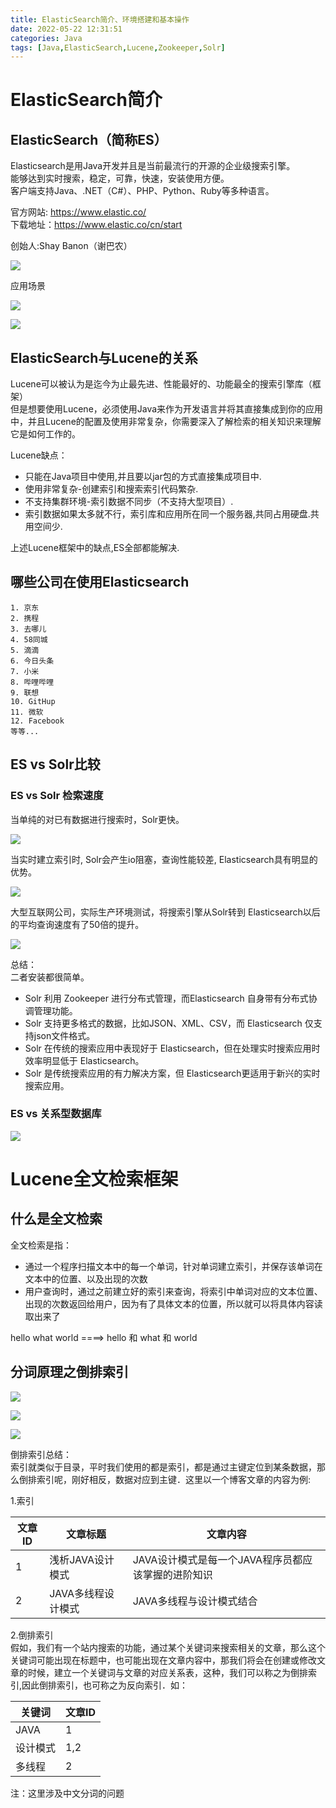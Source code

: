 ```yaml
---
title: ElasticSearch简介、环境搭建和基本操作
date: 2022-05-22 12:31:51
categories: Java
tags: [Java,ElasticSearch,Lucene,Zookeeper,Solr]
---
```

# ElasticSearch简介
## ElasticSearch（简称ES）
Elasticsearch是用Java开发并且是当前最流行的开源的企业级搜索引擎。  
能够达到实时搜索，稳定，可靠，快速，安装使用方便。  
客户端支持Java、.NET（C#）、PHP、Python、Ruby等多种语言。

官方网站: https://www.elastic.co/  
下载地址：https://www.elastic.co/cn/start

创始人:Shay Banon（谢巴农）

![](https://cdn.clang.asia/blog/2022/ElasticSearch%E7%AE%80%E4%BB%8B%E3%80%81%E7%8E%AF%E5%A2%83%E6%90%AD%E5%BB%BA%E5%92%8C%E5%9F%BA%E6%9C%AC%E6%93%8D%E4%BD%9C_1.png-watermark)

应用场景

![](https://cdn.clang.asia/blog/2022/ElasticSearch%E7%AE%80%E4%BB%8B%E3%80%81%E7%8E%AF%E5%A2%83%E6%90%AD%E5%BB%BA%E5%92%8C%E5%9F%BA%E6%9C%AC%E6%93%8D%E4%BD%9C_2.png-watermark)

![](https://cdn.clang.asia/blog/2022/ElasticSearch%E7%AE%80%E4%BB%8B%E3%80%81%E7%8E%AF%E5%A2%83%E6%90%AD%E5%BB%BA%E5%92%8C%E5%9F%BA%E6%9C%AC%E6%93%8D%E4%BD%9C_3.png-watermark)

## ElasticSearch与Lucene的关系
Lucene可以被认为是迄今为止最先进、性能最好的、功能最全的搜索引擎库（框架）  
但是想要使用Lucene，必须使用Java来作为开发语言并将其直接集成到你的应用中，并且Lucene的配置及使用非常复杂，你需要深入了解检索的相关知识来理解它是如何工作的。  

Lucene缺点：
- 只能在Java项目中使用,并且要以jar包的方式直接集成项目中.
- 使用非常复杂-创建索引和搜索索引代码繁杂.
- 不支持集群环境-索引数据不同步（不支持大型项目）. 
- 索引数据如果太多就不行，索引库和应用所在同一个服务器,共同占用硬盘.共用空间少.

上述Lucene框架中的缺点,ES全部都能解决.

## 哪些公司在使用Elasticsearch
```
1. 京东
2. 携程
3. 去哪儿
4. 58同城
5. 滴滴
6. 今日头条
7. 小米
8. 哔哩哔哩
9. 联想
10. GitHup
11. 微软
12. Facebook
等等...
```

## ES vs Solr比较
### ES vs Solr 检索速度
当单纯的对已有数据进行搜索时，Solr更快。

![](https://cdn.clang.asia/blog/2022/ElasticSearch%E7%AE%80%E4%BB%8B%E3%80%81%E7%8E%AF%E5%A2%83%E6%90%AD%E5%BB%BA%E5%92%8C%E5%9F%BA%E6%9C%AC%E6%93%8D%E4%BD%9C_4.png-watermark)

当实时建立索引时, Solr会产生io阻塞，查询性能较差, Elasticsearch具有明显的优势。

![](https://cdn.clang.asia/blog/2022/ElasticSearch%E7%AE%80%E4%BB%8B%E3%80%81%E7%8E%AF%E5%A2%83%E6%90%AD%E5%BB%BA%E5%92%8C%E5%9F%BA%E6%9C%AC%E6%93%8D%E4%BD%9C_5.png-watermark)

大型互联网公司，实际生产环境测试，将搜索引擎从Solr转到 Elasticsearch以后的平均查询速度有了50倍的提升。

![](https://cdn.clang.asia/blog/2022/ElasticSearch%E7%AE%80%E4%BB%8B%E3%80%81%E7%8E%AF%E5%A2%83%E6%90%AD%E5%BB%BA%E5%92%8C%E5%9F%BA%E6%9C%AC%E6%93%8D%E4%BD%9C_6.png-watermark)

总结：  
二者安装都很简单。  
- Solr 利用 Zookeeper 进行分布式管理，而Elasticsearch 自身带有分布式协调管理功能。
- Solr 支持更多格式的数据，比如JSON、XML、CSV，而 Elasticsearch 仅支持json文件格式。
- Solr 在传统的搜索应用中表现好于 Elasticsearch，但在处理实时搜索应用时效率明显低于 Elasticsearch。
- Solr 是传统搜索应用的有力解决方案，但 Elasticsearch更适用于新兴的实时搜索应用。

### ES vs 关系型数据库

![](https://cdn.clang.asia/blog/2022/ElasticSearch%E7%AE%80%E4%BB%8B%E3%80%81%E7%8E%AF%E5%A2%83%E6%90%AD%E5%BB%BA%E5%92%8C%E5%9F%BA%E6%9C%AC%E6%93%8D%E4%BD%9C_7.png-watermark)

# Lucene全文检索框架
## 什么是全文检索
全文检索是指：
- 通过一个程序扫描文本中的每一个单词，针对单词建立索引，并保存该单词在文本中的位置、以及出现的次数
- 用户查询时，通过之前建立好的索引来查询，将索引中单词对应的文本位置、出现的次数返回给用户，因为有了具体文本的位置，所以就可以将具体内容读取出来了

hello   what  world    ====>   hello 和 what 和 world

## 分词原理之倒排索引

![](https://cdn.clang.asia/blog/2022/ElasticSearch%E7%AE%80%E4%BB%8B%E3%80%81%E7%8E%AF%E5%A2%83%E6%90%AD%E5%BB%BA%E5%92%8C%E5%9F%BA%E6%9C%AC%E6%93%8D%E4%BD%9C_8.png-watermark)

![](https://cdn.clang.asia/blog/2022/ElasticSearch%E7%AE%80%E4%BB%8B%E3%80%81%E7%8E%AF%E5%A2%83%E6%90%AD%E5%BB%BA%E5%92%8C%E5%9F%BA%E6%9C%AC%E6%93%8D%E4%BD%9C_9.png-watermark)

![](https://cdn.clang.asia/blog/2022/ElasticSearch%E7%AE%80%E4%BB%8B%E3%80%81%E7%8E%AF%E5%A2%83%E6%90%AD%E5%BB%BA%E5%92%8C%E5%9F%BA%E6%9C%AC%E6%93%8D%E4%BD%9C_10.png-watermark)

倒排索引总结：  
索引就类似于目录，平时我们使用的都是索引，都是通过主键定位到某条数据，那么倒排索引呢，刚好相反，数据对应到主键．这里以一个博客文章的内容为例:  

1.索引

|  文章ID   | 文章标题  | 文章内容  |
|  ----  | ----  | ----  |
| 1  | 浅析JAVA设计模式 |  JAVA设计模式是每一个JAVA程序员都应该掌握的进阶知识 |
| 2  | JAVA多线程设计模式 |JAVA多线程与设计模式结合 |

2.倒排索引  
假如，我们有一个站内搜索的功能，通过某个关键词来搜索相关的文章，那么这个关键词可能出现在标题中，也可能出现在文章内容中，那我们将会在创建或修改文章的时候，建立一个关键词与文章的对应关系表，这种，我们可以称之为倒排索引,因此倒排索引，也可称之为反向索引．如：

|  关键词   | 文章ID  |
|  ----  | ----  |
| JAVA  | 1 |
| 设计模式  | 1,2 |
| 多线程  | 2 |

注：这里涉及中文分词的问题
